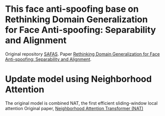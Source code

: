 # This face anti-spoofing base on Rethinking Domain Generalization for Face Anti-spoofing: Separability and Alignment
Original repository [SAFAS](https://github.com/sunyiyou/SAFAS).
Paper [Rethinking Domain Generalization for Face Anti-spoofing: Separability and Alignment](https://openaccess.thecvf.com/content/CVPR2023/papers/Sun_Rethinking_Domain_Generalization_for_Face_Anti-Spoofing_Separability_and_Alignment_CVPR_2023_paper.pdf).

# Update model using Neighborhood Attention

The original model is combined NAT, the first efficient sliding-window local attention
Original paper, [Neighborhood Attention Transformer (NAT)](https://openaccess.thecvf.com/content/CVPR2023/papers/Hassani_Neighborhood_Attention_Transformer_CVPR_2023_paper.pdf)